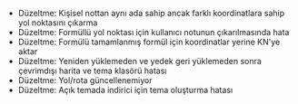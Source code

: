 - Düzeltme: Kişisel nottan aynı ada sahip ancak farklı koordinatlara sahip yol noktasını çıkarma
- Düzeltme: Formüllü yol noktası için kullanıcı notunun çıkarılmasında hata
- Düzeltme: Formülü tamamlanmış formül için koordinatlar yerine KN'ye aktar
- Düzeltme: Yeniden yüklemeden ve yedek geri yüklemeden sonra çevrimdışı harita ve tema klasörü hatası
- Düzeltme: Yol/rota güncellenemiyor
- Düzeltme: Açık temada indirici için tema oluşturma hatası
